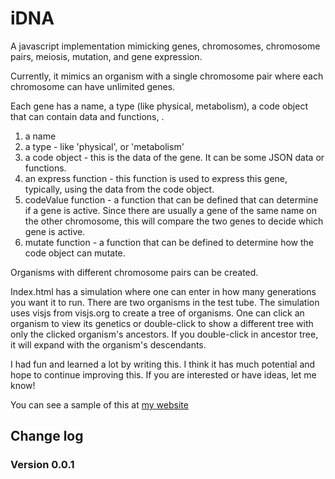# iDNA #

 A javascript implementation mimicking genes, chromosomes, chromosome pairs, meiosis, mutation, and gene expression.

 Currently, it mimics an organism with a single chromosome pair where each chromosome can have unlimited genes.

 Each gene has
 a name, a type (like physical, metabolism), a code object that can contain data and functions, .
1. a name
1. a type - like 'physical', or 'metabolism'
1. a code object - this is the data of the gene. It can be some JSON data or functions.
1. an express function - this function is used to express this gene, typically, using the data from the code object.
1. codeValue function - a function that can be defined that can determine if a gene is active.  Since there are usually a gene of the same name on the other chromosome, this will compare the two genes to decide which gene is active.
1. mutate function - a function that can be defined to determine how the code object can mutate.

Organisms with different chromosome pairs can be created.

Index.html has a simulation where one can enter in how many generations you want it to run.  There are two organisms in the test tube.  The simulation uses visjs
from visjs.org to create a tree of organisms.  One can click an organism to view its genetics or double-click to show a different tree with only the clicked
organism's ancestors.  If you double-click in ancestor tree, it will expand with the organism's descendants.

I had fun and learned a lot by writing this.  I think it has much potential and hope to continue improving this.  If you are interested or have ideas, let me know!

You can see a sample of this at [my website](http://jhtechservices.com/idna/index.html)


## Change log ##
### Version 0.0.1 ###

